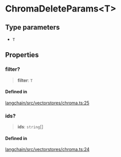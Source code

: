 ChromaDeleteParams<T\>
======================

Type parameters[](#type-parameters "Direct link to Type parameters")
---------------------------------------------------------------------

*   `T`

Properties[](#properties "Direct link to Properties")
------------------------------------------------------

### filter?[](#filter "Direct link to filter?")

> **filter**: `T`

#### Defined in[](#defined-in "Direct link to Defined in")

[langchain/src/vectorstores/chroma.ts:25](https://github.com/hwchase17/langchainjs/blob/1c1274d/langchain/src/vectorstores/chroma.ts#L25)

### ids?[](#ids "Direct link to ids?")

> **ids**: `string`\[\]

#### Defined in[](#defined-in-1 "Direct link to Defined in")

[langchain/src/vectorstores/chroma.ts:24](https://github.com/hwchase17/langchainjs/blob/1c1274d/langchain/src/vectorstores/chroma.ts#L24)